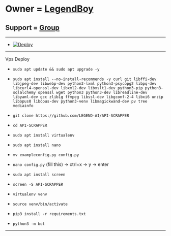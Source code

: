 # Owner = [LegendBoy](https://t.me/LegendBoy_XD)

## Support = [Group](https://t.me/LegendBot_OP)

-----
- [![Deploy](https://www.herokucdn.com/deploy/button.svg)](https://heroku.com/deploy)

-----
Vps Deploy

- `sudo apt update && sudo apt upgrade -y`

- `sudo apt install --no-install-recommends -y curl git libffi-dev libjpeg-dev libwebp-dev python3-lxml python3-psycopg2 libpq-dev libcurl4-openssl-dev libxml2-dev libxslt1-dev python3-pip python3-sqlalchemy openssl wget python3 python3-dev libreadline-dev libyaml-dev gcc zlib1g ffmpeg libssl-dev libgconf-2-4 libxi6 unzip libopus0 libopus-dev python3-venv libmagickwand-dev pv tree mediainfo`

- `git clone https://github.com/LEGEND-AI/API-SCRAPPER` 

- `cd API-SCRAPPER`

- `sudo apt install virtualenv`

- `sudo apt install nano`

- `mv exampleconfig.py config.py`

- `nano config.py` (fill this) -> ctrl+x -> y -> enter

- `sudo apt install screen`

- `screen -S API-SCRAPPER`

- `virtualenv venv`

- `source venv/bin/activate`

- `pip3 install -r requirements.txt`

- `python3 -m bot`
 
------

